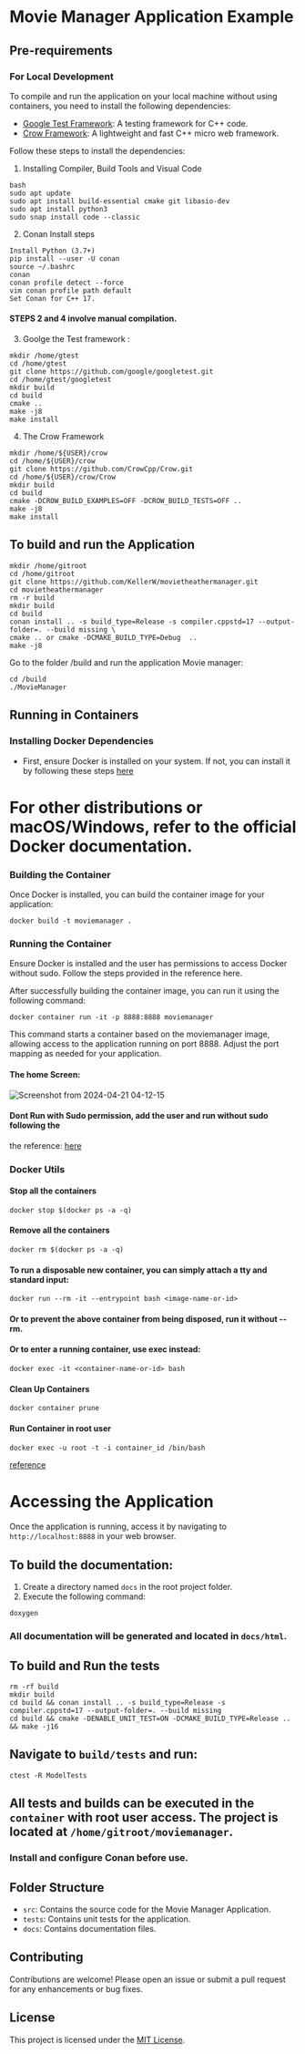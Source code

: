 # Movie Manager Application Example
## Pre-requirements 

### For Local Development 
To compile and run the application on your local machine without using containers, you need to install the following dependencies:

- [Google Test Framework](https://github.com/google/googletest): A testing framework for C++ code.
- [Crow Framework](https://github.com/CrowCpp/Crow): A lightweight and fast C++ micro web framework.

Follow these steps to install the dependencies:

1. Installing Compiler, Build Tools and Visual Code 
```
bash
sudo apt update
sudo apt install build-essential cmake git libasio-dev
sudo apt install python3
sudo snap install code --classic
```
2. Conan Install steps
```
Install Python (3.7+) 
pip install --user -U conan
source ~/.bashrc
conan 
conan profile detect --force
vim conan profile path default
Set Conan for C++ 17. 
```
#### STEPS 2 and 4 involve manual compilation.
3. Goolge the Test framework :
```
mkdir /home/gtest  
cd /home/gtest          
git clone https://github.com/google/googletest.git 
cd /home/gtest/googletest 
mkdir build 
cd build 
cmake .. 
make -j8
make install
```
4. The Crow Framework
```
mkdir /home/${USER}/crow 
cd /home/${USER}/crow          
git clone https://github.com/CrowCpp/Crow.git 
cd /home/${USER}/crow/Crow 
mkdir build 
cd build 
cmake -DCROW_BUILD_EXAMPLES=OFF -DCROW_BUILD_TESTS=OFF .. 
make -j8 
make install
```
## To build and run the Application
```
mkdir /home/gitroot       
cd /home/gitroot         
git clone https://github.com/KellerW/movietheathermanager.git 
cd movietheathermanager 
rm -r build  
mkdir build 
cd build
conan install .. -s build_type=Release -s compiler.cppstd=17 --output-folder=. --build missing \
cmake .. or cmake -DCMAKE_BUILD_TYPE=Debug  ..
make -j8 
```
Go to the folder /build and run the application Movie manager: 
```
cd /build
./MovieManager
```
## Running in Containers 
### Installing Docker Dependencies
 - First, ensure Docker is installed on your system. If not, you can install it by following these steps [here](https://www.digitalocean.com/community/tutorials/how-to-install-and-use-docker-on-ubuntu-22-04)

# For other distributions or macOS/Windows, refer to the official Docker documentation.
### Building the Container 
Once Docker is installed, you can build the container image for your application:
```
docker build -t moviemanager .
```
### Running the Container
Ensure Docker is installed and the user has permissions to access Docker without sudo. Follow the steps provided in the reference here.

After successfully building the container image, you can run it using the following command:
```
docker container run -it -p 8888:8888 moviemanager
```
This command starts a container based on the moviemanager image, allowing access to the application running on port 8888. Adjust the port mapping as needed for your application.
#### The home Screen:

![Screenshot from 2024-04-21 04-12-15](https://github.com/KellerW/movietheathermanager/assets/2254792/0684042a-7a7e-4f68-b963-8722bfcbfc93)


#### Dont Run with Sudo permission, add the user and run without sudo following the 
the reference: 
[here](https://betterstack.com/community/questions/how-to-fix-permission-denied-error-when-connecting-to-docker/)

### Docker Utils
#### Stop all the containers
```
docker stop $(docker ps -a -q)
```
#### Remove all the containers
```
docker rm $(docker ps -a -q)
```
#### To run a disposable new container, you can simply attach a tty and standard input:
```
docker run --rm -it --entrypoint bash <image-name-or-id>
```
#### Or to prevent the above container from being disposed, run it without --rm.
#### Or to enter a running container, use exec instead:
```
docker exec -it <container-name-or-id> bash
```
#### Clean Up Containers
```
docker container prune
```
#### Run Container in root user 
```
docker exec -u root -t -i container_id /bin/bash
```
[reference](https://docs.docker.com/reference/cli/docker/container/rm/)
# Accessing the Application
Once the application is running, access it by navigating to `http://localhost:8888` in your web browser.

## To build the documentation:
 1. Create a directory named `docs` in the root project folder.
 2. Execute the following command:
 
 ```
 doxygen
 ```
 
### All documentation will be generated and located in `docs/html`. 

## To build and Run the tests
```
rm -rf build
mkdir build
cd build && conan install .. -s build_type=Release -s compiler.cppstd=17 --output-folder=. --build missing
cd build && cmake -DENABLE_UNIT_TEST=ON -DCMAKE_BUILD_TYPE=Release .. && make -j16

```
## Navigate to `build/tests` and run:
```
ctest -R ModelTests
```
## All tests and builds can be executed in the `container` with root user access. The project is located at `/home/gitroot/moviemanager`.

### Install and configure Conan before use.

## Folder Structure
- `src`: Contains the source code for the Movie Manager Application.
- `tests`: Contains unit tests for the application.
- `docs`: Contains documentation files.

## Contributing
Contributions are welcome! Please open an issue or submit a pull request for any enhancements or bug fixes.
## License
This project is licensed under the [MIT License](LICENSE).

